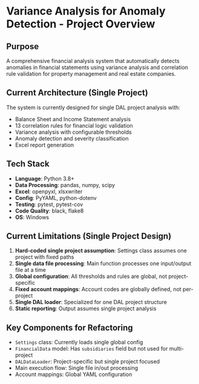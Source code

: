 # Variance Analysis for Anomaly Detection - Project Overview

## Purpose
A comprehensive financial analysis system that automatically detects anomalies in financial statements using variance analysis and correlation rule validation for property management and real estate companies.

## Current Architecture (Single Project)
The system is currently designed for single DAL project analysis with:
- Balance Sheet and Income Statement analysis
- 13 correlation rules for financial logic validation
- Variance analysis with configurable thresholds
- Anomaly detection and severity classification
- Excel report generation

## Tech Stack
- **Language**: Python 3.8+
- **Data Processing**: pandas, numpy, scipy
- **Excel**: openpyxl, xlsxwriter
- **Config**: PyYAML, python-dotenv
- **Testing**: pytest, pytest-cov
- **Code Quality**: black, flake8
- **OS**: Windows

## Current Limitations (Single Project Design)
1. **Hard-coded single project assumption**: Settings class assumes one project with fixed paths
2. **Single data file processing**: Main function processes one input/output file at a time
3. **Global configuration**: All thresholds and rules are global, not project-specific
4. **Fixed account mappings**: Account codes are globally defined, not per-project
5. **Single DAL loader**: Specialized for one DAL project structure
6. **Static reporting**: Output assumes single project analysis

## Key Components for Refactoring
- `Settings` class: Currently loads single global config
- `FinancialData` model: Has `subsidiaries` field but not used for multi-project
- `DALDataLoader`: Project-specific but single project focused
- Main execution flow: Single file in/out processing
- Account mappings: Global YAML configuration